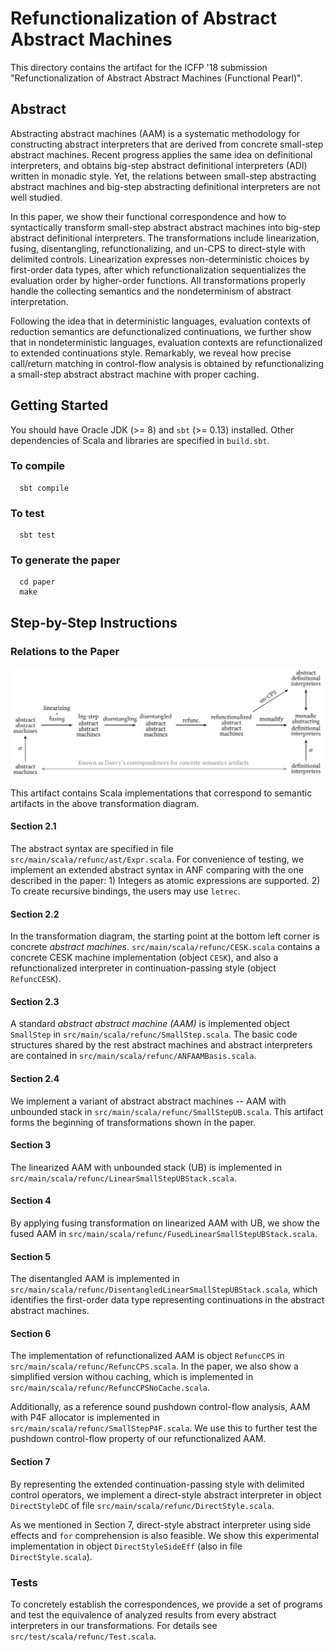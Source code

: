 # Refunctionalization of Abstract Abstract Machines

This directory contains the artifact for the ICFP '18 submission "Refunctionalization of Abstract Abstract Machines (Functional Pearl)".

## Abstract

Abstracting abstract machines (AAM) is a systematic methodology for constructing abstract interpreters that are derived from concrete small-step abstract machines. Recent progress applies the same idea on definitional interpreters, and obtains big-step abstract definitional interpreters (ADI) written in monadic style. Yet, the relations between small-step abstracting abstract machines and big-step abstracting definitional interpreters are not well studied.

In this paper, we show their functional correspondence and how to syntactically transform small-step abstract abstract machines into big-step abstract definitional interpreters. The transformations include linearization, fusing, disentangling, refunctionalizing, and un-CPS to direct-style with delimited controls. Linearization expresses non-deterministic choices by first-order data types, after which refunctionalization sequentializes the evaluation order by higher-order functions. All transformations properly handle the collecting semantics and the nondeterminism of abstract interpretation.

Following the idea that in deterministic languages, evaluation contexts of reduction semantics are defunctionalized continuations, we further show that in nondeterministic languages, evaluation contexts are refunctionalized to extended continuations style. Remarkably, we reveal how precise call/return matching in control-flow analysis is obtained by refunctionalizing a small-step abstract abstract machine with proper caching.

## Getting Started

You should have Oracle JDK (>= 8) and `sbt` (>= 0.13) installed. Other dependencies of Scala and libraries are specified in `build.sbt`.

### To compile
```
  sbt compile
```

### To test
```
  sbt test
```

### To generate the paper
```
  cd paper
  make
```

## Step-by-Step Instructions

### Relations to the Paper

![Transformation diagram](images/transformations.png)

This artifact contains Scala implementations that correspond to semantic artifacts in the above transformation diagram.

#### Section 2.1

The abstract syntax are specified in file `src/main/scala/refunc/ast/Expr.scala`. For convenience of testing, we implement an extended abstract syntax in ANF comparing with the one described in the paper: 1) Integers as atomic expressions are supported. 2) To create recursive bindings, the users may use `letrec`.

#### Section 2.2

In the transformation diagram, the starting point at the bottom left corner is concrete _abstract machines_. `src/main/scala/refunc/CESK.scala` contains a concrete CESK machine implementation (object `CESK`), and also a refunctionalized interpreter in continuation-passing style (object `RefuncCESK`).

#### Section 2.3

A standard _abstract abstract machine (AAM)_ is implemented object `SmallStep` in `src/main/scala/refunc/SmallStep.scala`. The basic code structures shared by the rest abstract machines and abstract interpreters are contained in `src/main/scala/refunc/ANFAAMBasis.scala`.

#### Section 2.4

We implement a variant of abstract abstract machines -- AAM with unbounded stack in `src/main/scala/refunc/SmallStepUB.scala`. This artifact forms the beginning of transformations shown in the paper.

#### Section 3

The linearized AAM with unbounded stack (UB) is implemented in `src/main/scala/refunc/LinearSmallStepUBStack.scala`.

#### Section 4

By applying fusing transformation on linearized AAM with UB, we show the fused AAM in `src/main/scala/refunc/FusedLinearSmallStepUBStack.scala`.

#### Section 5

The disentangled AAM is implemented in `src/main/scala/refunc/DisentangledLinearSmallStepUBStack.scala`, which identifies the first-order data type representing continuations in the abstract abstract machines. 

#### Section 6

The implementation of refunctionalized AAM is object `RefuncCPS` in `src/main/scala/refunc/RefuncCPS.scala`. In the paper, we also show a simplified version withou caching, which is implemented in `src/main/scala/refunc/RefuncCPSNoCache.scala`.

Additionally, as a reference sound pushdown control-flow analysis, AAM with P4F allocator is implemented in `src/main/scala/refunc/SmallStepP4F.scala`. We use this to further test the pushdown control-flow property of our refunctionalized AAM.

#### Section 7

By representing the extended continuation-passing style with delimited control operators, we implement a direct-style abstract interpreter in object `DirectStyleDC` of file `src/main/scala/refunc/DirectStyle.scala`.

As we mentioned in Section 7, direct-style abstract interpreter using side effects and `for` comprehension is also feasible. We show this experimental implementation in object `DirectStyleSideEff` (also in file `DirectStyle.scala`).

### Tests

To concretely establish the correspondences, we provide a set of programs and test the equivalence of analyzed results from every abstract interpreters in our transformations. For details see `src/test/scala/refunc/Test.scala`.

